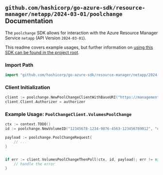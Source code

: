 
## `github.com/hashicorp/go-azure-sdk/resource-manager/netapp/2024-03-01/poolchange` Documentation

The `poolchange` SDK allows for interaction with the Azure Resource Manager Service `netapp` (API Version `2024-03-01`).

This readme covers example usages, but further information on [using this SDK can be found in the project root](https://github.com/hashicorp/go-azure-sdk/tree/main/docs).

### Import Path

```go
import "github.com/hashicorp/go-azure-sdk/resource-manager/netapp/2024-03-01/poolchange"
```


### Client Initialization

```go
client := poolchange.NewPoolChangeClientWithBaseURI("https://management.azure.com")
client.Client.Authorizer = authorizer
```


### Example Usage: `PoolChangeClient.VolumesPoolChange`

```go
ctx := context.TODO()
id := poolchange.NewVolumeID("12345678-1234-9876-4563-123456789012", "example-resource-group", "netAppAccountValue", "capacityPoolValue", "volumeValue")

payload := poolchange.PoolChangeRequest{
	// ...
}


if err := client.VolumesPoolChangeThenPoll(ctx, id, payload); err != nil {
	// handle the error
}
```
